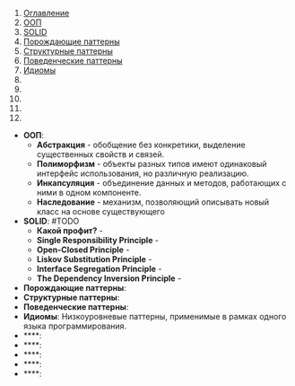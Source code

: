 1. [Оглавление](https://github.com/Nethius/cheatsheet/blob/main/README.md)
1. [ООП](#1)
1. [SOLID](#2)
1. [Порождающие паттерны](#3)
1. [Структурные паттерны](#4)
1. [Поведенческие паттерны](#5)
1. [Идиомы](#6)
1. [](#7)
1. [](#8)
1. [](#9)
1. [](#10)
1. [](#11)

* **ООП**: <a name="1"></a>
    * **Абстракция** - обобщение без конкретики, выделение существенных свойств и связей.
    * **Полиморфизм** - объекты разных типов имеют одинаковый интерфейс использования, но различную реализацию.
    * **Инкапсуляция** - объединение данных и методов, работающих с ними в одном компоненте. 
    * **Наследование** - механизм, позволяющий описывать новый класс на основе существующего
* **SOLID**: <a name="2"></a> #TODO
    * **Какой профит?** - 
    * **Single Responsibility Principle** -
    * **Open-Closed Principle** -
    * **Liskov Substitution Principle** -
    * **Interface Segregation Principle** -
    * **The Dependency Inversion Principle** -
* **Порождающие паттерны**: <a name="3"></a>
* **Структурные паттерны**: <a name="4"></a>
* **Поведенческие паттерны**: <a name="5"></a>
* **Идиомы**: <a name="6"></a> Низкоуровневые паттерны, применимые в рамках одного языка программирования.
* ****: <a name="7"></a>
* ****: <a name="8"></a>
* ****: <a name="9"></a>
* ****: <a name="10"></a>
* ****: <a name="11"></a>